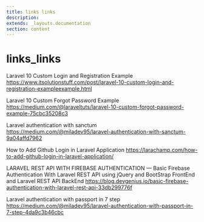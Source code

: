 ```yaml
---
title: links links
description: 
extends: _layouts.documentation
section: content
---
```


# links_links

Laravel 10 Custom Login and Registration Example
https://www.itsolutionstuff.com/post/laravel-10-custom-login-and-registration-exampleexample.html

Laravel 10 Custom Forgot Password Example
https://medium.com/@laraveltuts/laravel-10-custom-forgot-password-example-75cbc35208c3

Laravel authentication with sanctum
https://medium.com/@miladev95/laravel-authentication-with-sanctum-9a04affd7962

How to Add Github Login in Laravel Application
https://larachamp.com/how-to-add-github-login-in-laravel-application/


LARAVEL REST API WITH FIREBASE AUTHENTICATION — Basic Firebase Authentication With Laravel REST API
using jQuery and BootStrap FrontEnd and Laravel REST API BackEnd
https://blog.devgenius.io/basic-firebase-authentication-with-laravel-rest-api-33db299776f

Laravel authentication with passport in 7 step
https://medium.com/@miladev95/laravel-authentication-with-passport-in-7-step-4da9c3b46cbc
